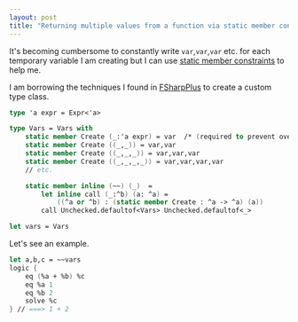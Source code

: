 ```yaml
---
layout: post
title: "Returning multiple values from a function via static member constraints"
---
```


It's becoming cumbersome to constantly write `var`,`var`,`var` etc. for each temporary variable I am creating but I can use [static member constraints](https://docs.microsoft.com/en-us/dotnet/fsharp/language-reference/generics/statically-resolved-type-parameters) to help me.

I am borrowing the techniques I found in [FSharpPlus](http://fsprojects.github.io/FSharpPlus/) to create a custom type class. 

```fsharp
type 'a expr = Expr<'a>

type Vars = Vars with
    static member Create (_:'a expr) = var  /* (required to prevent over-zelous matching) */
    static member Create ((_,_)) = var,var
    static member Create ((_,_,_)) = var,var,var
    static member Create ((_,_,_,_)) = var,var,var,var
    // etc.

    static member inline (~~) (_)  = 
        let inline call (_:^b) (a: ^a) = 
            ((^a or ^b) : (static member Create : ^a -> ^a) (a))
        call Unchecked.defaultof<Vars> Unchecked.defaultof<_>

let vars = Vars
```

Let's see an example.
```fsharp
let a,b,c = ~~vars
logic {
    eq (%a + %b) %c
    eq %a 1
    eq %b 2
    solve %c
} // ===> 1 + 2 
```
